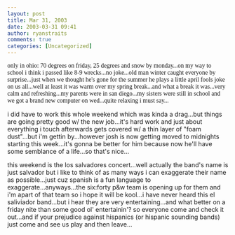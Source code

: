 ```yaml
---
layout: post
title: Mar 31, 2003
date: 2003-03-31 09:41
author: ryanstraits
comments: true
categories: [Uncategorized]
---
```

<span style="font-family:Verdana;">only in ohio: 70 degrees on friday, 25 degrees and snow by monday...on my way to school i think i passed like 8-9 wrecks...no joke...old man winter caught everyone by surprise...just when we thought he's gone for the summer he plays a little april fools joke on us all...well at least it was warm over my spring break...and what a break it was...very calm and refreshing...my parents were in san diego...my sisters were still in school and we got a brand new computer on wed...quite relaxing i must say...</span>

i did have to work this whole weekend which was kinda a drag...but things are going pretty good w/ the new job...it's hard work and just about everything i touch afterwards gets covered w/ a thin layer of "foam dust"...but i'm gettin by...however josh is now getting moved to midnights starting this week...it's gonna be better for him because now he'll have some semblance of a life...so that's nice...

this weekend is the los salvadores concert...well actually the band's name is just salvador but i like to think of as many ways i can exaggerate their name as possible...just cuz spanish is a fun language to exaggerate...anyways...the six:forty p&amp;w team is opening up for them and i'm apart of that team so i hope it will be kool...i have never heard this el saliviador band...but i hear they are very entertaining...and what better on a friday nite than some good ol' entertainin'? so everyone come and check it out...and if your prejudice against hispanics (or hispanic sounding bands) just come and see us play and then leave...
